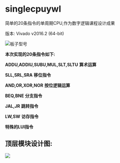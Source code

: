 # singlecpuywl

简单的20条指令的单周期CPU,作为数字逻辑课程设计成果

版本:
Vivado v2016.2 (64-bit)

![板子型号](https://bu.dusays.com/2021/12/27/b25b2edc98abd.png)

**本次实现的20条指令如下:**

**ADDU,ADDIU,SUBU,MUL,SLT,SLTU** **算术运算**

**SLL,SRL,SRA** **移位指令**

**AND,OR,XOR,NOR** **按位逻辑运算**

**BEQ,BNE** **分支指令**

**JAL,JR** **跳转指令**

**LW,SW** **访存指令**

**特殊的LUI指令**

## 顶层模块设计图:

<img src="https://bu.dusays.com/2021/12/27/a83005197f818.png"/>
